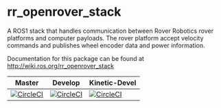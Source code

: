 # rr_openrover_stack

A ROS1 stack that handles communication between Rover Robotics rover platforms and computer payloads.
The rover platform accept velocity commands and publishes wheel encoder data and power information.

Documentation for this package can be found at http://wiki.ros.org/rr_openrover_stack

Master|Develop|Kinetic-Devel
---|---|---
[![CircleCI](https://circleci.com/gh/RoverRobotics/rr_openrover_stack/tree/master.svg?style=svg)](https://circleci.com/gh/RoverRobotics/rr_openrover_stack/tree/master)|[![CircleCI](https://circleci.com/gh/RoverRobotics/rr_openrover_stack/tree/develop.svg?style=svg)](https://circleci.com/gh/RoverRobotics/rr_openrover_stack/tree/develop)|[![CircleCI](https://circleci.com/gh/RoverRobotics/rr_openrover_stack/tree/kinetic-devel.svg?style=svg)](https://circleci.com/gh/RoverRobotics/rr_openrover_stack/tree/kinetic-devel)
